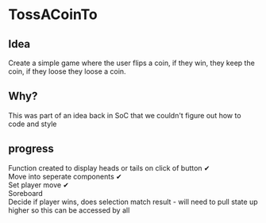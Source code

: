 # TossACoinTo

## Idea  

Create a simple game where the user flips a coin, if they win, they keep the coin, if they loose they loose a coin.

## Why?
This was part of an idea back in SoC that we couldn't figure out how to code and style  

## progress  
Function created to display heads or tails on click of button ✔  
Move into seperate components ✔  
Set player move ✔  
Soreboard  
Decide if player wins, does selection match result - will need to pull state up higher so this can be accessed by all

